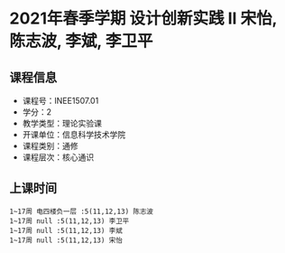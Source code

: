 # 2021年春季学期 设计创新实践 II 宋怡, 陈志波, 李斌, 李卫平






## 课程信息

- 课程号：INEE1507.01
- 学分：2
- 教学类型：理论实验课
- 开课单位：信息科学技术学院
- 课程类别：通修
- 课程层次：核心通识

## 上课时间

```
1~17周 电四楼负一层 :5(11,12,13) 陈志波
1~17周 null :5(11,12,13) 李卫平
1~17周 null :5(11,12,13) 李斌
1~17周 null :5(11,12,13) 宋怡
```

